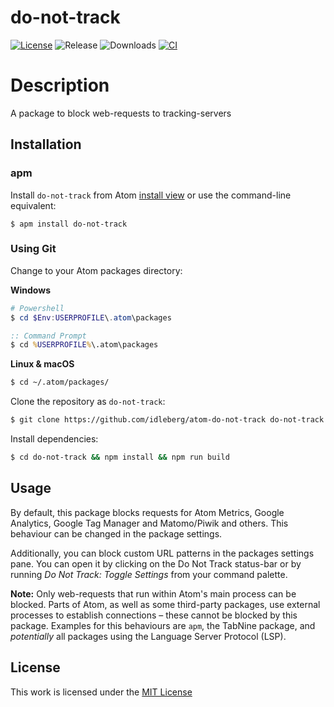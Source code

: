 # do-not-track

[![License](https://img.shields.io/github/license/idleberg/atom-do-not-track?color=blue&style=for-the-badge)](https://github.com/idleberg/atom-do-not-track/blob/main/LICENSE)
![Release](https://img.shields.io/github/v/release/idleberg/atom-do-not-track?style=for-the-badge)
![Downloads](https://img.shields.io/pulsar/dt/do-not-track?style=for-the-badge&color=slateblue)
[![CI](https://img.shields.io/github/actions/workflow/status/idleberg/atom-do-not-track/default.yml?style=for-the-badge)](https://github.com/idleberg/atom-do-not-track/actions)


# Description

A package to block web-requests to tracking-servers

## Installation

### apm

Install `do-not-track` from Atom [install view](atom://settings-view/show-package?package=do-not-track) or use the command-line equivalent:

`$ apm install do-not-track`

### Using Git

Change to your Atom packages directory:

**Windows**

```powershell
# Powershell
$ cd $Env:USERPROFILE\.atom\packages
```

```cmd
:: Command Prompt
$ cd %USERPROFILE%\.atom\packages
```

**Linux & macOS**

```bash
$ cd ~/.atom/packages/
```

Clone the repository as `do-not-track`:

```bash
$ git clone https://github.com/idleberg/atom-do-not-track do-not-track
```

Install dependencies:

```bash
$ cd do-not-track && npm install && npm run build
```

## Usage

By default, this package blocks requests for Atom Metrics, Google Analytics, Google Tag Manager and Matomo/Piwik and others. This behaviour can be changed in the package settings.

Additionally, you can block custom URL patterns in the packages settings pane. You can open it by clicking on the Do Not Track status-bar or by running *Do Not Track: Toggle Settings* from your command palette.

**Note:** Only web-requests that run within Atom's main process can be blocked. Parts of Atom, as well as some third-party packages, use external processes to establish connections – these cannot be blocked by this package. Examples for this behaviours are `apm`, the TabNine package, and *potentially* all packages using the Language Server Protocol (LSP).

## License

This work is licensed under the [MIT License](LICENSE)

